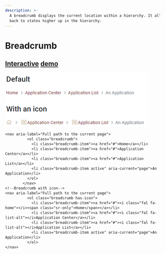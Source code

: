 ```yaml
---
description: >-
  A breadcrumb displays the current location within a hierarchy. It allows going
  back to states higher up in the hierarchy.
---
```


# Breadcrumb

## [Interactive](http://cloud.crimsonlogic.com/2021/website/jds/v1/components.html#breadcrumb-wrapper) [demo](http://cloud.crimsonlogic.com/2021/website/jds/v1/components.html#breadcrumb-wrapper)

![](../.gitbook/assets/image%20%2844%29.png)

```text
<nav aria-label="Full path to the current page">
          <ol class="breadcrumb">
            <li class="breadcrumb-item"><a href="#">Home</a></li>
            <li class="breadcrumb-item"><a href="#">Application Center</a></li>
            <li class="breadcrumb-item"><a href="#">Application List</a></li>
            <li class="breadcrumb-item active" aria-current="page">An Application</li>
          </ol>
        </nav>
<!--Breadcrumb with icon-->
<nav aria-label="Full path to the current page">
          <ol class="breadcrumb has-icon">
            <li class="breadcrumb-item"><a href="#"><i class="fal fa-home"></i><span class="sr-only">Home</span></a></li>
            <li class="breadcrumb-item"><a href="#"><i class="fal fa-list-alt"></i>Application Center</a></li>
            <li class="breadcrumb-item"><a href="#"><i class="fal fa-list-alt"></i>Application List</a></li>
            <li class="breadcrumb-item active" aria-current="page">An Application</li>
          </ol>
</nav>
```

